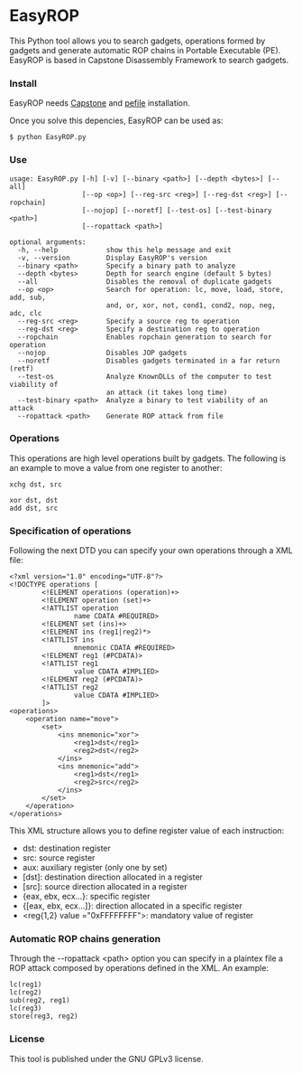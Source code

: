 # EasyROP
This Python tool allows you to search gadgets, operations formed by gadgets and generate automatic ROP chains in Portable Executable (PE). EasyROP is based in Capstone Disassembly Framework to search gadgets.

### Install
EasyROP needs [Capstone](http://www.capstone-engine.org/download.html) and [pefile](https://pypi.python.org/pypi/pefile/) installation.

Once you solve this depencies, EasyROP can be used as:
```
$ python EasyROP.py
```

### Use
```
usage: EasyROP.py [-h] [-v] [--binary <path>] [--depth <bytes>] [--all]
                  [--op <op>] [--reg-src <reg>] [--reg-dst <reg>] [--ropchain]
                  [--nojop] [--noretf] [--test-os] [--test-binary <path>]
                  [--ropattack <path>]

optional arguments:
  -h, --help            show this help message and exit
  -v, --version         Display EasyROP's version
  --binary <path>       Specify a binary path to analyze
  --depth <bytes>       Depth for search engine (default 5 bytes)
  --all                 Disables the removal of duplicate gadgets
  --op <op>             Search for operation: lc, move, load, store, add, sub,
                        and, or, xor, not, cond1, cond2, nop, neg, adc, clc
  --reg-src <reg>       Specify a source reg to operation
  --reg-dst <reg>       Specify a destination reg to operation
  --ropchain            Enables ropchain generation to search for operation
  --nojop               Disables JOP gadgets
  --noretf              Disables gadgets terminated in a far return (retf)
  --test-os             Analyze KnownDLLs of the computer to test viability of
                        an attack (it takes long time)
  --test-binary <path>  Analyze a binary to test viability of an attack
  --ropattack <path>    Generate ROP attack from file
```

### Operations
This operations are high level operations built by gadgets. The following is an example to move a value from one register to another:
```
xchg dst, src
```
```
xor dst, dst
add dst, src
```

### Specification of operations
Following the next DTD you can specify your own operations through a XML file:
```
<?xml version="1.0" encoding="UTF-8"?>
<!DOCTYPE operations [
        <!ELEMENT operations (operation)+>
        <!ELEMENT operation (set)+>
        <!ATTLIST operation
                name CDATA #REQUIRED>
        <!ELEMENT set (ins)+>
        <!ELEMENT ins (reg1|reg2)*>
        <!ATTLIST ins
                mnemonic CDATA #REQUIRED>
        <!ELEMENT reg1 (#PCDATA)>
        <!ATTLIST reg1
                value CDATA #IMPLIED>
        <!ELEMENT reg2 (#PCDATA)>
        <!ATTLIST reg2
                value CDATA #IMPLIED>
        ]>
<operations>
    <operation name="move">
        <set>
            <ins mnemonic="xor">
                <reg1>dst</reg1>
                <reg2>dst</reg2>
            </ins>
            <ins mnemonic="add">
                <reg1>dst</reg1>
                <reg2>src</reg2>
            </ins>
        </set>
    </operation>
</operations>
```
This XML structure allows you to define register value of each instruction:

* dst: destination register
* src: source register
* aux: auxiliary register (only one by set)
* [dst]: destination direction allocated in a register
* [src]: source direction allocated in a register
* {eax, ebx, ecx...}: specific register
* {[eax, ebx, ecx...]}: direction allocated in a specific register
* &lt;reg{1,2} value ="0xFFFFFFFF">: mandatory value of register

### Automatic ROP chains generation
Through the --ropattack &lt;path> option you can specify in a plaintex file a ROP attack composed by operations defined in the XML. An example:
```
lc(reg1)
lc(reg2)
sub(reg2, reg1)
lc(reg3)
store(reg3, reg2)
```

### License
This tool is published under the GNU GPLv3 license.